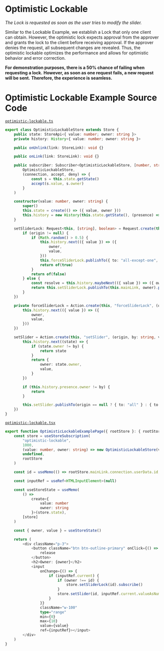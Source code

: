 # Optimistic Lockable

*The Lock is requested as soon as the user tries to modify the slider.*

Similar to the Lockable Example, we establish a Lock that only one client can obtain. However, the optimistic lock expects approval from the approver and grants the lock to the client before receiving approval. If the approver denies the request, all subsequent changes are revealed. Thus, the optimistic lockable optimizes the performance and allows for optimistic behavior and error correction.

**For demonstration purposes, there is a 50% chance of failing when requesting a lock.**
**However, as soon as one request fails, a new request will be sent.**
**Therefore, the experience is seamless.**

# Optimistic Lockable Example Source Code

[`optimistic-lockable.ts`](https://github.com/cocoss-org/co-share/blob/master/examples/stores/optimistic-lockable.ts)

```typescript
export class OptimisticLockableStore extends Store {
    public state: StoreApi<{ value: number; owner: string }>
    private history: History<{ value: number; owner: string }>

    public onUnlink(link: StoreLink): void {}

    public onLink(link: StoreLink): void {}

    public subscriber: Subscriber<OptimisticLockableStore, [number, string]> = Subscriber.create(
        OptimisticLockableStore,
        (connection, accept, deny) => {
            const s = this.state.getState()
            accept(s.value, s.owner)
        }
    )

    constructor(value: number, owner: string) {
        super()
        this.state = create(() => ({ value, owner }))
        this.history = new History(this.state.getState(), (presence) => this.state.setState(presence))
    }

    setSliderLock: Request<this, [string], boolean> = Request.create(this, "setSliderLock", (origin, owner: string) => {
        if (origin != null) {
            if (Math.random() > 0.5) {
                this.history.next(({ value }) => ({
                    owner,
                    value,
                }))
                this.forceSliderLock.publishTo({ to: "all-except-one", except: origin }, owner)
                return of(true)
            }
            return of(false)
        } else {
            const resolve = this.history.maybeNext(({ value }) => ({ owner, value }))
            return this.setSliderLock.publishTo(this.mainLink, owner).pipe(tap((keep) => resolve(keep)))
        }
    })

    private forceSliderLock = Action.create(this, "forceSliderLock", (origin, owner: string) => {
        this.history.next(({ value }) => ({
            owner,
            value,
        }))
    })

    setSlider = Action.create(this, "setSlider", (origin, by: string, value: number) => {
        this.history.next((state) => {
            if (state.owner != by) {
                return state
            }
            return {
                owner: state.owner,
                value,
            }
        })

        if (this.history.presence.owner != by) {
            return
        }

        this.setSlider.publishTo(origin == null ? { to: "all" } : { to: "all-except-one", except: origin }, by, value)
    })
}
```

[`optimistic-lockable.tsx`](https://github.com/cocoss-org/co-share/blob/master/examples/pages/optimistic-lockable.tsx)

```typescript
export function OptimisticLockableExamplePage({ rootStore }: { rootStore: RootStore }): JSX.Element {
    const store = useStoreSubscription(
        "optimistic-lockable",
        1000,
        (value: number, owner: string) => new OptimisticLockableStore(value, owner),
        undefined,
        rootStore
    )

    const id = useMemo(() => rootStore.mainLink.connection.userData.id, [rootStore])

    const inputRef = useRef<HTMLInputElement>(null)

    const useStoreState = useMemo(
        () =>
            create<{
                value: number
                owner: string
            }>(store.state),
        [store]
    )

    const { owner, value } = useStoreState()

    return (
        <div className="p-3">
            <button className="btn btn-outline-primary" onClick={() => store.setSliderLock("none").subscribe()}>
                release
            </button>
            <h2>Owner: {owner}</h2>
            <input
                onChange={() => {
                    if (inputRef.current) {
                        if (owner !== id) {
                            store.setSliderLock(id).subscribe()
                        }
                        store.setSlider(id, inputRef.current.valueAsNumber)
                    }
                }}
                className="w-100"
                type="range"
                min={0}
                max={10}
                value={value}
                ref={inputRef}></input>
        </div>
    )
}
```

